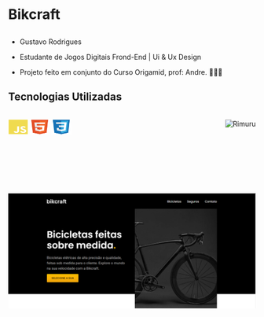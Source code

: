 # Bikcraft

##

- Gustavo Rodrigues
- Estudante de Jogos Digitais Frond-End | Ui & Ux Design

- Projeto feito em conjunto do Curso Origamid, prof: Andre. 👨🏿‍🎓

## Tecnologias Utilizadas

<div style="display: inline_block"><br>
  <img align="center" alt="Guhlima01-Js" height="30" width="40" src="https://raw.githubusercontent.com/devicons/devicon/master/icons/javascript/javascript-plain.svg">
  <img align="center" alt="Guhlima01-HTML" height="30" width="40" src="https://raw.githubusercontent.com/devicons/devicon/master/icons/html5/html5-original.svg">
  <img align="center" alt="Guhlima01-CSS" height="30" width="40" src="https://raw.githubusercontent.com/devicons/devicon/master/icons/css3/css3-original.svg">          
  
  <img align="right" alt="Rimuru" height="150" src="https://media.discordapp.net/attachments/1014513707092541513/1014513840366559242/unknown.png?width=676&height=676">
  
  <img src="./img/imgReadME/home-png.png">
</div>
